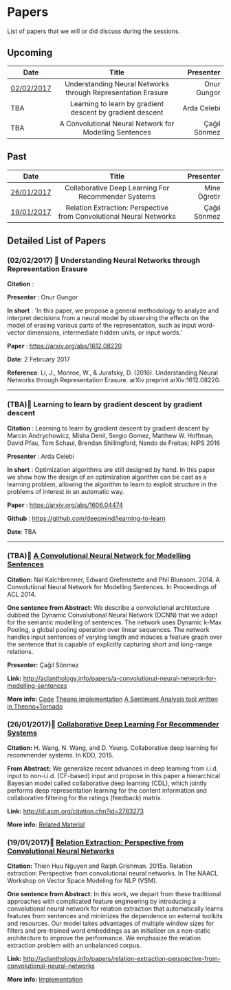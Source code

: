 # Papers 
List of papers that we will or did discuss during the sessions.

## Upcoming

| Date        | Title           | Presenter  |
| ------------- |:-------------:| -----:|
| [02/02/2017](README.md#scroll-understanding-neural-networks-through-representation-erasure)      | Understanding Neural Networks through Representation Erasure | Onur Gungor |
| TBA | Learning to learn by gradient descent by gradient descent | Arda Celebi |
| TBA | A Convolutional Neural Network for Modelling Sentences | Çağıl Sönmez |

## Past

| Date        | Title           | Presenter  |
| ------------- |:-------------:| -----:|
| [26/01/2017](README.md#26012017scroll-collaborative-deep-learning-for-recommender-systems)      | Collaborative Deep Learning For Recommender Systems | Mine Öğretir |
| [19/01/2017](README.md#19012017scroll-relation-extraction-perspective-from-convolutional-neural-networks) | Relation Extraction: Perspective from Convolutional Neural Networks | Çağıl Sönmez |



## Detailed List of Papers

### (02/02/2017) :scroll: Understanding Neural Networks through Representation Erasure

  **Citation** :
  
  **Presenter** : Onur Gungor

  **In short** : 'In this paper, we propose a general methodology to analyze and interpret decisions from a neural model by observing the effects on the model of erasing various parts of the representation, such as input word-vector dimensions, intermediate hidden units, or input words.'

  **Paper** : https://arxiv.org/abs/1612.08220
  
  **Date**: 2 February 2017
  
  **Reference**: Li, J., Monroe, W., & Jurafsky, D. (2016). Understanding Neural Networks through Representation Erasure. arXiv preprint arXiv:1612.08220.
  
  ---------------


### (TBA):scroll: Learning to learn by gradient descent by gradient descent 

  **Citation** : Learning to learn by gradient descent by gradient descent by Marcin Andrychowicz, Misha Denil, Sergio Gomez, Matthew W. Hoffman, David Pfau, Tom Schaul, Brendan Shillingford, Nando de Freitas; NIPS 2016

  **Presenter** : Arda Celebi

  **In short** : Optimization algorithms are still designed by hand. In this paper we show how the design of an optimization algorithm can be cast as a learning problem, allowing the algorithm to learn to exploit structure in the problems of interest in an automatic way.

  **Paper** : https://arxiv.org/abs/1606.04474
  
  **Github** : https://github.com/deepmind/learning-to-learn
  
  **Date**: TBA
  
  ---------------
  
### (TBA):scroll: **[A Convolutional Neural Network for Modelling Sentences](http://aclanthology.info/papers/a-convolutional-neural-network-for-modelling-sentences)**

  **Citation:** Nal Kalchbrenner, Edward Grefenstette and Phil Blunsom. 2014. A Convolutional Neural Network for Modelling Sentences. In Proceedings of ACL 2014.

  **One sentence from Abstract:** We describe a convolutional architecture dubbed the Dynamic Convolutional Neural Network (DCNN) that we adopt for the semantic modelling of sentences. The network uses Dynamic k-Max Pooling, a global pooling operation over linear sequences. The network handles input sentences of varying length and induces a feature graph over the sentence that is capable of explicitly capturing short and long-range relations. 

  **Presenter:** Çağıl Sönmez

  **Link:** http://aclanthology.info/papers/a-convolutional-neural-network-for-modelling-sentences
  
  **More info:** [Code](http://phd.nal.co/DCNN) [Theano implementation](https://github.com/FredericGodin/DynamicCNN) [A Sentiment Analysis tool written in Theono+Tornado](https://github.com/xiaohan2012/twitter-sent-dnn)


### (26/01/2017):scroll: **[Collaborative Deep Learning For Recommender Systems](http://dl.acm.org/citation.cfm?id=2783273)**

  **Citation:** H. Wang, N. Wang, and D. Yeung. Collaborative deep learning for recommender systems. In KDD, 2015.

  **From Abstract:** We generalize recent advances in deep learning from i.i.d. input to non-i.i.d. (CF-based) input and propose in this paper a hierarchical Bayesian model called collaborative deep learning (CDL), which jointly performs deep representation learning for the content information and collaborative filtering for the ratings (feedback) matrix.

  **Link:** http://dl.acm.org/citation.cfm?id=2783273
  
  **More info:** [Related Material](http://www.wanghao.in/publication.html) 



### (19/01/2017):scroll: **[Relation Extraction: Perspective from Convolutional Neural Networks](http://aclanthology.info/papers/relation-extraction-perspective-from-convolutional-neural-networks)**

  **Citation:** Thien Huu Nguyen and Ralph Grishman. 2015a. Relation extraction: Perspective from convolutional neural networks. In The NAACL Workshop on Vector Space Modeling for NLP (VSM).

  **One sentence from Abstract:** In this work, we depart from these traditional approaches with complicated feature engineering by introducing a convolutional neural network for relation extraction that automatically learns features from sentences and minimizes the dependence on external toolkits and resources. Our model takes advantages of multiple window sizes for filters and pre-trained word embeddings as an initializer on a non-static architecture to improve the performance. We emphasize the relation extraction problem with an unbalanced corpus.

  **Link:** http://aclanthology.info/papers/relation-extraction-perspective-from-convolutional-neural-networks
  
  **More info:** [Implementation](https://github.com/hadyelsahar/CNN-RelationExtraction) 
